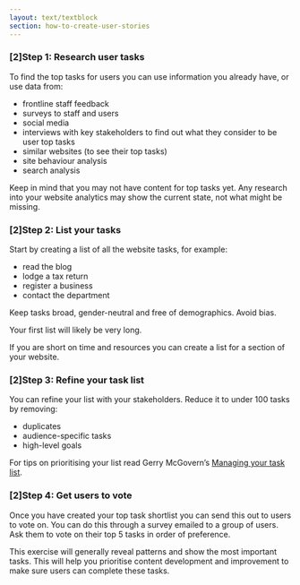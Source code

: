```yaml
---
layout: text/textblock
section: how-to-create-user-stories
---
```

### [2]Step 1: Research user tasks
To find the top tasks for users you can use information you already have, or use data from:
- frontline staff feedback
- surveys to staff and users
- social media
- interviews with key stakeholders to find out what they consider to be user top tasks
- similar websites (to see their top tasks)
- site behaviour analysis
- search analysis

Keep in mind that you may not have content for top tasks yet. Any research into your website analytics may show the current state, not what might be missing.

### [2]Step 2: List your tasks
Start by creating a list of all the website tasks, for example:
- read the blog
- lodge a tax return
- register a business
- contact the department

Keep tasks broad, gender-neutral and free of demographics. Avoid bias.

Your first list will likely be very long.

If you are short on time and resources you can create a list for a section of your website.

### [2]Step 3: Refine your task list
You can refine your list with your stakeholders. Reduce it to under 100 tasks by removing:
- duplicates
- audience-specific tasks
- high-level goals

For tips on prioritising your list read Gerry McGovern’s [Managing your task list](http://gerrymcgovern.com/managing-your-task-list/).

### [2]Step 4: Get users to vote
Once you have created your top task shortlist you can send this out to users to vote on. You can do this through a survey emailed to a group of users. Ask them to vote on their top 5 tasks in order of preference.

This exercise will generally reveal patterns and show the most important tasks. This will help you prioritise content development and improvement to make sure users can complete these tasks.
